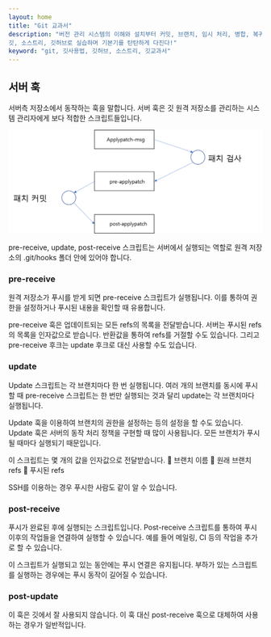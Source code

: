 ```yaml
---
layout: home
title: "Git 교과서"
description: "버전 관리 시스템의 이해와 설치부터 커밋, 브랜치, 임시 처리, 병합, 복귀, 서브모듈, 태그까지
깃, 소스트리, 깃허브로 실습하며 기본기를 탄탄하게 다진다!"
keyword: "git, 깃사용법, 깃허브, 소스트리, 깃교과서"
---
```

## 서버 훅
서버측 저장소에서 동작하는 훅을 말합니다. 서버 훅은 깃 원격 저장소를 관리하는 시스템 관리자에게 보다 적합한 스크립트들입니다.

![훅](./img/image003.png)   

pre-receive, update, post-receive 스크립트는 서버에서 실행되는 역할로 원격 저장소의 .git/hooks 폴더 안에 있어야 합니다.

### pre-receive
원격 저장소가 푸시를 받게 되면 pre-receive 스크립트가 실행됩니다. 이를 통하여 권한을 설정하거나 푸시된 내용을 확인할 때 유용합니다.

pre-receive 훅은 업데이트되는 모든 refs의 목록을 전달받습니다. 서버는 푸시된 refs의 목록을 인자값으로 받습니다. 반환값을 통하여 refs를 거절할 수도 있습니다. 그리고 pre-receive 후크는 update 후크로 대신 사용할 수도 있습니다.

### update
Update 스크립트는 각 브랜치마다 한 번 실행됩니다. 여러 개의 브랜치를 동시에 푸시할 때 pre-receive 스크립트는 한 번만 실행되는 것과 달리 update는 각 브랜치마다 실행됩니다.

Update 훅을 이용하여 브랜치의 권한을 설정하는 등의 설정을 할 수도 있습니다. Update 훅은 서버의 동작 처리 정책을 구현할 때 많이 사용됩니다. 모든 브랜치가 푸시될 때마다 실행되기 때문입니다.

이 스크립트는 몇 개의 값을 인자값으로 전달받습니다.
	브랜치 이름
	원래 브랜치 refs
	푸시된 refs

SSH를 이용하는 경우 푸시한 사람도 같이 알 수 있습니다.

### post-receive
푸시가 완료된 후에 실행되는 스크립트입니다. Post-receive 스크립트를 통하여 푸시 이후의 작업들을 연결하여 실행할 수 있습니다. 예를 들어 메일링, CI 등의 작업을 추가로 할 수 있습니다.

이 스크립트가 실행되고 있는 동안에는 푸시 연결은 유지됩니다. 부하가 있는 스크립트를 실행하는 경우에는 푸시 동작이 길어질 수 있습니다.

### post-update
이 훅은 깃에서 잘 사용되지 않습니다. 이 훅 대신 post-receive 훅으로 대체하여 사용하는 경우가 일반적입니다.
